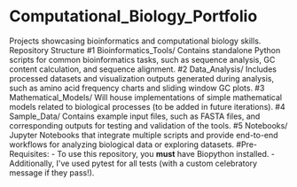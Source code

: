 # Computational_Biology_Portfolio
 Projects showcasing bioinformatics and computational biology skills.
    Repository Structure
    #1 Bioinformatics_Tools/
        Contains standalone Python scripts for common bioinformatics tasks, such as sequence analysis, GC content calculation, and sequence alignment.
    #2 Data_Analysis/
        Includes processed datasets and visualization outputs generated during analysis, such as amino acid frequency charts and sliding window GC plots.
    #3 Mathematical_Models/
        Will house implementations of simple mathematical models related to biological processes (to be added in future iterations).
    #4 Sample_Data/
        Contains example input files, such as FASTA files, and corresponding outputs for testing and validation of the tools.
    #5 Notebooks/
        Jupyter Notebooks that integrate multiple scripts and provide end-to-end workflows for analyzing biological data or exploring datasets.
    #Pre-Requisites:
    - To use this repository, you **must** have Biopython installed. 
    -  Additionally, I've used pytest for all tests (with a custom celebratory message if they pass!).
